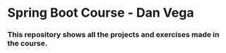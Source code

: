# Spring Boot Course - Dan Vega

### This repository shows all the projects and exercises made in the course.
